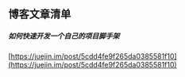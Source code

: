 ## 博客文章清单  


#####  如何快速开发一个自己的项目脚手架  
[https://juejin.im/post/5cdd4fe9f265da0385581f10](https://juejin.im/post/5cdd4fe9f265da0385581f10)  



